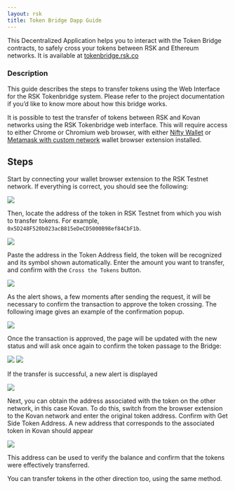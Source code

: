 ```yaml
---
layout: rsk
title: Token Bridge Dapp Guide
---
```


This Decentralized Application helps you to interact with the Token Bridge contracts, to safely cross your tokens between RSK and Ethereum networks. It is available at [tokenbridge.rsk.co](https://tokenbridge.rsk.co/)

### Description

This guide describes the steps to transfer tokens using the Web Interface for the RSK Tokenbridge system. Please refer to the project documentation if you’d like to know more about how this bridge works.

It is possible to test the transfer of tokens between RSK and Kovan networks using the RSK Tokenbridge web interface. This will require access to either Chrome or Chromium web browser, with either [Nifty Wallet](https://chrome.google.com/webstore/detail/nifty-wallet/jbdaocneiiinmjbjlgalhcelgbejmnid) or [Metamask with custom network](https://github.com/rsksmart/rskj/wiki/Configure-Metamask-to-connect-with-RSK) wallet browser extension installed.

## Steps

Start by connecting your wallet browser extension to the RSK Testnet network. If everything is correct, you should see the following:

<img src="/assets/img/tools/tokenbridge/dapp-image1.png" />

Then, locate the address of the token in RSK Testnet from which you wish to transfer tokens. For example, `0x5D248F520b023acB815eDeCD5000B98ef84CbF1b`.

<img src="/assets/img/tools/tokenbridge/dapp-image2.png" />

Paste the address in the Token Address field, the token will be recognized and its symbol shown automatically. Enter the amount you want to transfer, and confirm with the `Cross the Tokens` button.

<img src="/assets/img/tools/tokenbridge/dapp-image3.png" />

As the alert shows, a few moments after sending the request, it will be necessary to confirm the transaction to approve the token crossing. The following image gives an example of the confirmation popup.

<img src="/assets/img/tools/tokenbridge/dapp-image4.png" />

Once the transaction is approved, the page will be updated with the new status and will ask once again to confirm the token passage to the Bridge:

<img src="/assets/img/tools/tokenbridge/dapp-image5.png" />

<img src="/assets/img/tools/tokenbridge/dapp-image6.png" />

If the transfer is successful, a new alert is displayed

<img src="/assets/img/tools/tokenbridge/dapp-image7.png" />

Next, you can obtain the address associated with the token on the other network, in this case Kovan. To do this, switch from the browser extension to the Kovan network and enter the original token address. Confirm with Get Side Token Address.
A new address that corresponds to the associated token in Kovan should appear

<img src="/assets/img/tools/tokenbridge/dapp-image8.png" />

This address can be used to verify the balance and confirm that the tokens were effectively transferred.

You can transfer tokens in the other direction too, using the same method.
